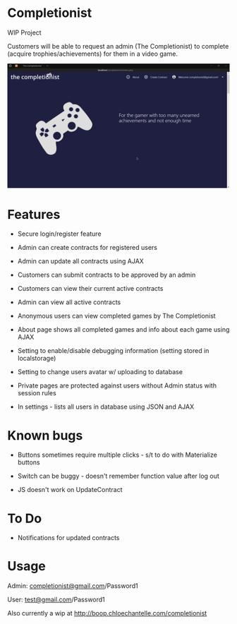 # Completionist
WIP Project

Customers will be able to request an admin (The Completionist) to complete (acquire trophies/achievements) for them in a video game.

![Preview](https://github.com/chloechantelle/completionist/blob/master/preview.gif "Preview")

# Features

* Secure login/register feature

* Admin can create contracts for registered users

* Admin can update all contracts using AJAX

* Customers can submit contracts to be approved by an admin

* Customers can view their current active contracts

* Admin can view all active contracts

* Anonymous users can view completed games by The Completionist

* About page shows all completed games and info about each game using AJAX

* Setting to enable/disable debugging information (setting stored in localstorage)

* Setting to change users avatar w/ uploading to database

* Private pages are protected against users without Admin status with session rules

* In settings - lists all users in database using JSON and AJAX

# Known bugs

* Buttons sometimes require multiple clicks - s/t to do with Materialize buttons

* Switch can be buggy - doesn't remember function value after log out

* JS doesn't work on UpdateContract

# To Do

* Notifications for updated contracts

# Usage

Admin: completionist@gmail.com/Password1

User: test@gmail.com/Password1

Also currently a wip at http://boop.chloechantelle.com/completionist
